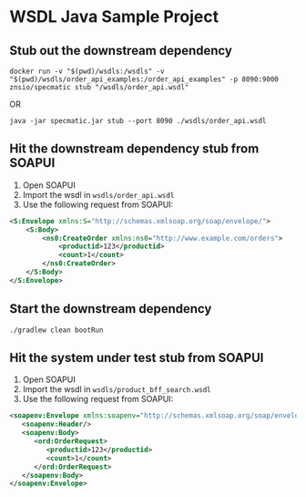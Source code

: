 # WSDL Java Sample Project

## Stub out the downstream dependency

```shell
docker run -v "$(pwd)/wsdls:/wsdls" -v "$(pwd)/wsdls/order_api_examples:/order_api_examples" -p 8090:9000 znsio/specmatic stub "/wsdls/order_api.wsdl"
```

OR

```shell
java -jar specmatic.jar stub --port 8090 ./wsdls/order_api.wsdl
```

## Hit the downstream dependency stub from SOAPUI

1. Open SOAPUI
2. Import the wsdl in `wsdls/order_api.wsdl`
3. Use the following request from SOAPUI:

```xml
<S:Envelope xmlns:S="http://schemas.xmlsoap.org/soap/envelope/">
    <S:Body>
        <ns0:CreateOrder xmlns:ns0="http://www.example.com/orders">
            <productid>123</productid>
            <count>1</count>
        </ns0:CreateOrder>
    </S:Body>
</S:Envelope>
```

## Start the downstream dependency

```shell
./gradlew clean bootRun
```

## Hit the system under test stub from SOAPUI

1. Open SOAPUI
2. Import the wsdl in `wsdls/product_bff_search.wsdl`
3. Use the following request from SOAPUI:

```xml
<soapenv:Envelope xmlns:soapenv="http://schemas.xmlsoap.org/soap/envelope/" xmlns:ord="http://www.example.com/orders">
   <soapenv:Header/>
   <soapenv:Body>
      <ord:OrderRequest>
         <productid>123</productid>
         <count>1</count>
      </ord:OrderRequest>
   </soapenv:Body>
</soapenv:Envelope>
```
